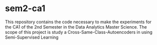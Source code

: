# sem2-ca1

This repository contains the code necessary to make the experiments for the CA1 of the 2nd Semester in the Data Analytics Master Science.
The scope of this project is study a Cross-Same-Class-Autoencoders in using Semi-Supervised Learning
